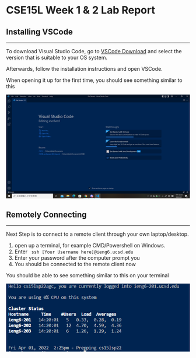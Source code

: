 # CSE15L Week 1 & 2 Lab Report

## Installing VSCode

---

To download Visual Studio Code, go to [VSCode Download](https://code.visualstudio.com/download) and select the version that is suitable to your OS system.

Afterwards, follow the installation instructions and open VSCode.

When opening it up for the first time, you should see something similar to this

![Image](image21.png)

## Remotely Connecting

---

Next Step is to connect to a remote client through your own laptop/desktop.

1. open up a terminal, for example CMD/Powershell on Windows.
2. Enter ` ssh [Your Username here]@ieng6.ucsd.edu`
3. Enter your password after the computer prompt you
4. You should be connected to the remote client now

You should be able to see something similar to this on your terminal

![Image](Connected.png)
